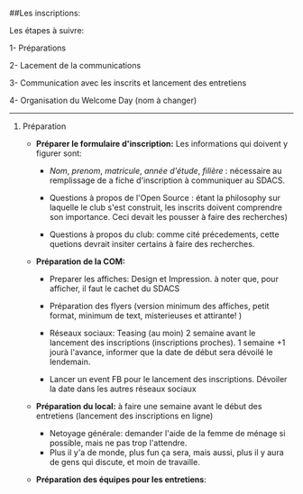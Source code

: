 ##Les inscriptions:

Les étapes à suivre:

1- Préparations

2- Lacement de la communications

3- Communication avec les inscrits et lancement des entretiens

4- Organisation du Welcome Day (nom à changer)

___________________________

1. Préparation

	- **Préparer le formulaire d'inscription:**
	Les informations qui doivent y figurer sont:
		- *Nom*, *prenom*, *matricule*, *année d'étude*, *filière* : nécessaire au remplissage de a fiche d'inscription à communiquer au SDACS.
	
		- Questions à propos de l'Open Source : étant la philosophy sur laquelle le club s'est construit, les inscrits doivent comprendre son importance. Ceci devait les pousser à faire des recherches)
		
		-  Questions à propos du club: comme cité précedements, cette quetions devrait insiter certains à faire des recherches.
	
	- **Préparation de la COM:**
		- Preparer les affiches: Design et Impression. à noter que, pour afficher, il faut le cachet du SDACS
	
		- Préparation des flyers (version minimum des affiches, petit format, minimum de text, misterieuses et attirante! )

		- Réseaux sociaux: Teasing (au moin) 2 semaine avant le lancement des inscriptions (inscriptions proches). 1 semaine +1 jourà l'avance, informer que la date de début sera dévoilé le lendemain.

		- Lancer un event FB pour le lancement des inscriptions. Dévoiler la date dans les autres réseaux sociaux

	- **Préparation du local:** à faire une semaine avant le début des entretiens (lancement des inscriptions en ligne)
		- Netoyage générale: demander l'aide de la femme de ménage si possible, mais ne pas trop l'attendre. 
		- Plus il y'a de monde, plus fun ça sera, mais aussi, plus il y aura de gens qui discute, et moin de travaille.
		
	- **Préparation des équipes pour les entretiens**: 
